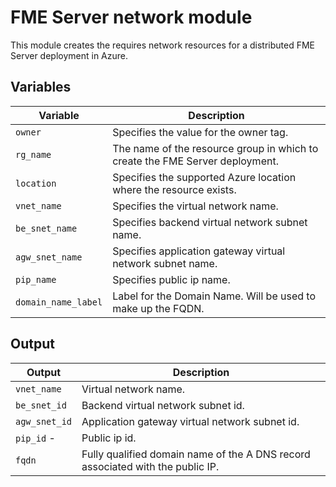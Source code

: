 # FME Server network module
This module creates the requires network resources for a distributed FME Server deployment in Azure.

## Variables
|Variable|Description|
|---|---|
|`owner` | Specifies the value for the owner tag.
|`rg_name` | The name of the resource group in which to create the FME Server deployment.
|`location` | Specifies the supported Azure location where the resource exists.
|`vnet_name` | Specifies the virtual network name.
|`be_snet_name` | Specifies backend virtual network subnet name.
|`agw_snet_name` | Specifies application gateway virtual network subnet name.
|`pip_name` | Specifies public ip name.
|`domain_name_label`|Label for the Domain Name. Will be used to make up the FQDN.|

## Output
|Output|Description|
|---|---|
|`vnet_name` | Virtual network name.
|`be_snet_id` | Backend virtual network subnet id.
|`agw_snet_id` | Application gateway virtual network subnet id.
|`pip_id` -|Public ip id.
|`fqdn` | Fully qualified domain name of the A DNS record associated with the public IP.
